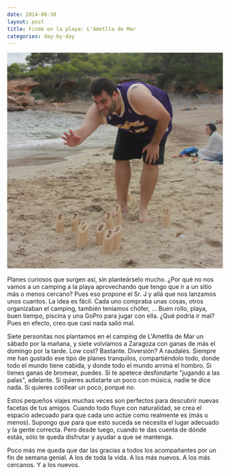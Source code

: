 ```yaml
---
date: 2014-08-30
layout: post
title: Finde en la playa: L'Ametlla de Mar
categories: day-by-day
---
```


[![Ametlla 2014 - Miky - Miguel](/images/blog/ametlla.jpg)](/images/blog/ametlla.jpg)

Planes curiosos que surgen así, sin planteárselo mucho. ¿Por qué no nos vamos a un camping a la playa aprovechando que tengo que ir a un sitio más o menos cercano? Pues eso propone el Sr. J y allá que nos lanzamos unos cuantos. La idea es fácil. Cada uno compraba unas cosas, otros organizaban el camping, también teníamos chófer, ... Buen rollo, playa, buen tiempo, piscina y una GoPro para jugar con ella. ¿Qué podría ir mal? Pues en efecto, creo que casi nada salió mal.

Siete personitas nos plantamos en el camping de L'Ametlla de Mar un sábado por la mañana, y siete volvíamos a Zaragoza con ganas de más el domingo por la tarde. Low cost? Bastante. Diversión? A raudales. Siempre me han gustado ese tipo de planes tranquilos, compartiéndolo todo, donde todo el mundo tiene cabida, y donde todo el mundo arrima el hombro. Si tienes ganas de bromear, puedes. Si te apetece desfondarte "jugando a las palas", adelante. Si quieres autistarte un poco con música, nadie te dice nada. Si quieres cotillear un poco, porqué no.

Estos pequeños viajes muchas veces son perfectos para descubrir nuevas facetas de tus amigos. Cuando todo fluye con naturalidad, se crea el espacio adecuado para que cada uno actúe como realmente es (más o menos). Supongo que para que esto suceda se necesita el lugar adecuado y la gente correcta. Pero desde luego, cuando te das cuenta de dónde estás, sólo te queda disfrutar y ayudar a que se mantenga.

Poco más me queda que dar las gracias a todos los acompañantes por un fin de semana genial. A los de toda la vida. A los más nuevos. A los más cercanos. Y a los nuevos.
